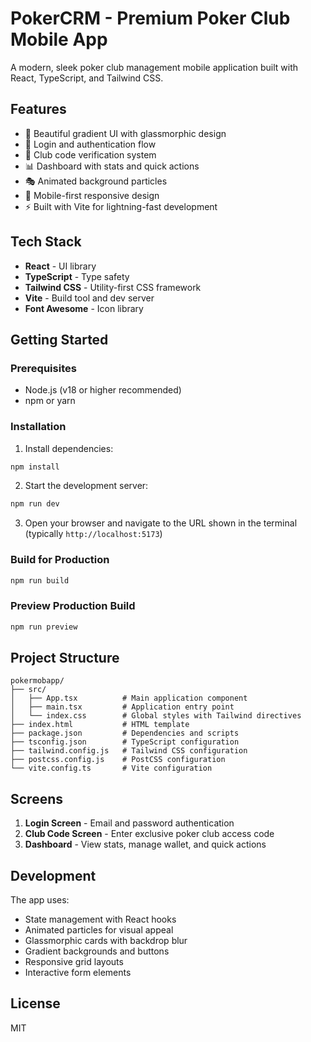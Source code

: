 # PokerCRM - Premium Poker Club Mobile App

A modern, sleek poker club management mobile application built with React, TypeScript, and Tailwind CSS.

## Features

- 🎨 Beautiful gradient UI with glassmorphic design
- 🔐 Login and authentication flow
- 🎫 Club code verification system
- 📊 Dashboard with stats and quick actions
- 🎭 Animated background particles
- 📱 Mobile-first responsive design
- ⚡ Built with Vite for lightning-fast development

## Tech Stack

- **React** - UI library
- **TypeScript** - Type safety
- **Tailwind CSS** - Utility-first CSS framework
- **Vite** - Build tool and dev server
- **Font Awesome** - Icon library

## Getting Started

### Prerequisites

- Node.js (v18 or higher recommended)
- npm or yarn

### Installation

1. Install dependencies:
```bash
npm install
```

2. Start the development server:
```bash
npm run dev
```

3. Open your browser and navigate to the URL shown in the terminal (typically `http://localhost:5173`)

### Build for Production

```bash
npm run build
```

### Preview Production Build

```bash
npm run preview
```

## Project Structure

```
pokermobapp/
├── src/
│   ├── App.tsx          # Main application component
│   ├── main.tsx         # Application entry point
│   └── index.css        # Global styles with Tailwind directives
├── index.html           # HTML template
├── package.json         # Dependencies and scripts
├── tsconfig.json        # TypeScript configuration
├── tailwind.config.js   # Tailwind CSS configuration
├── postcss.config.js    # PostCSS configuration
└── vite.config.ts       # Vite configuration
```

## Screens

1. **Login Screen** - Email and password authentication
2. **Club Code Screen** - Enter exclusive poker club access code
3. **Dashboard** - View stats, manage wallet, and quick actions

## Development

The app uses:
- State management with React hooks
- Animated particles for visual appeal
- Glassmorphic cards with backdrop blur
- Gradient backgrounds and buttons
- Responsive grid layouts
- Interactive form elements

## License

MIT

